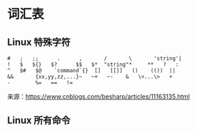 # 词汇表

## Linux 特殊字符
```
#   ;   ;;      .      ,       /       \       'string'|       
!   $   ${}   $?      $$   $*  "string"*     **   ?   :   
^   $#   $@    `command`{}  []   [[]]   ()    (())  ||   
&&       {xx,yy,zz,...}~   ~+   ~-    &   \<...\>   +   
-        %=   ==   != 
```

来源：https://www.cnblogs.com/besharp/articles/11163135.html

## Linux 所有命令
```

```